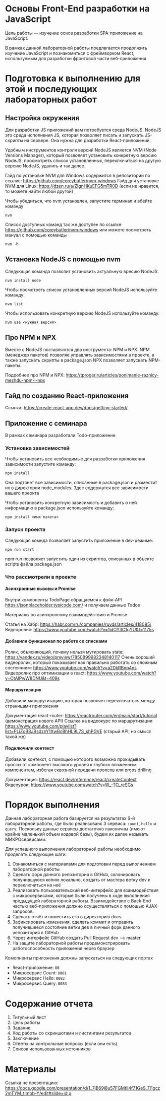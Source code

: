 # Основы Front-End разработки на JavaScript

Цель работы — изучение основ разработки SPA-приложение на JavaScript.

В рамках данной лабораторной работы предлагается продолжить изучение JavaScript и познакомиться с фреймворком React, используемым для разработки фронтовой части веб-приложения.

# Подготовка к выполнению для этой и последующих лабораторных работ

## Настройка окружения

Для разработки JS приложений вам потребуется среда NodeJS. NodeJS это среда исполнения JS, которая позволяет
писать и запускать JS-скрипты на сервере. Она нужна для разработки React-приложений.

Удобным инструментов контроля версий NodeJS является NVM (Node Versions Manager), который позволяет установить конкретную версию NodeJS,
просмотреть список установленных, переключиться на другую версию NodeJS, удалить и так далее.

Гайд по установке NVM для Windows содержится в репозитории по ссылке: https://github.com/coreybutler/nvm-windows
Гайд для установке NVM для Linux: https://dzen.ru/a/ZIgnHKuEFG5mTR0D (если не нравится, то можете найти любой другой)

Чтобы убедиться, что nvm установлен, запустите терминал и вбейте команду

```
nvm
```

Список доступных команд так же доступен по ссылке https://github.com/coreybutler/nvm-windows или можете посмотреть мануал с помощью команды

```
nvm -h
```


## Установка NodeJS с помощью nvm

Следующая команда позволит установить актуальную вресию NodeJS:

```
nvm install node
```

Чтобы посмотреть список установленных версий NodeJS используйте команду:

```
nvm list
```

Чтобы использовать конкретную версию NodeJS используйте команду:

```
nvm use <нужная версия>
```

## Про NPM и NPX

Вместе с NodeJS поставляются два инструмента: NPM и NPX. NPM (менеджер пакетов) позволяе управлять зависимостями в проекте, а также запускать скрипты в package.json
NPX позволяет запускать NPM-пакеты.

Подробнее про NPM и NPX: https://tproger.ru/articles/ponimanie-raznicy-mezhdu-npm-i-npx

## Гайд по созданию React-приложения

Ссылка: https://create-react-app.dev/docs/getting-started/

## Приложение с семинара

В рамках семинара разработали Todo-приложение

### Установка зависимостей

Чтобы установить все необходимые для разработки приложения зависимости запустите команду:

```
npm install
```

Она подтянет все зависимости, описанные в package.json и разместит их в директории node_modules. Здес содержатся все зависимости вашего преокта

Чтобы установить конкретную зависимость и добавить о ней информацию в package.json используйте команду:

```
npm install <имя пакета>
```

### Запуск проекта

Следующая комнда позволяет запустить приложение в dev-режиме:

```
npm run start
```

npm run позволяет запустить один из скриптов, описанных в объекте scripts файла package.json

### Что рассмотрели в проекте

#### Асинхронные вызовы и Promise

Внутри компоненты TodoPage обращаемся к фэйк-API https://jsonplaceholder.typicode.com/ и получаем данные Todos

Материалы по асинхронному взаимодействию и Promise

Статья на Хабр: https://habr.com/ru/companies/ruvds/articles/418085/
Видеоролик: https://www.youtube.com/watch?v=1idOY3C1gYU&t=1175s

#### Добавили функционал по работе со списками

Ролик, объясняющий, почему нельзя мутировать state: https://yandex.ru/video/preview/7850899982348140117
Очень хороший видеоролик, который показывает как правильно работать со сложным состоянием: https://www.youtube.com/watch?v=a2DkRBnp4ns
Видеоролик про оптимизации в react: https://www.youtube.com/watch?v=OtAlPwW8DNU&t=409s

#### Маршрутизация

Добавили маршрутизацию, которая позволяет переключаться между страницами приложения

Документация react-router:  https://reactrouter.com/en/main/start/tutorial (демонстрация нового API)
Ссылка на видеокурс по маршрутизации: https://www.youtube.com/playlist?list=PLiZoB8JBsdznY1XwBcBhHL9L7S_shPGVE (старый API, но смысл такой же)

#### Подключили контекст

Добавили контекст, с помощью которого возможно прокидывать пропсы от компонент высокого уровня к глубоко вложенным компонентам, избегая сквозной передачи пропсов или props drilling

Документация: https://react.dev/reference/react/createContext
Видеоурок: https://www.youtube.com/watch?v=W_-TO_reSGs


# Порядок выполнения

Данная лабораторная работа базируется на результатах 6-й лабораторной работы, где было реализовано 3 сервиса: `count`, `hello` и `query`. Поскольку данные сервисы достаточно лаконичны (имеют крайне маленький объем кодовой базы), будем их далее называть МИКРОсервисами. 

Для успешного выполнения лабораторной работы необходимо проделать следующие шаги:

1. Ознакомиться с материалами для подготовки перед выполнением лабораторной работы
2. Сделать форк данного репозитория в GitHub, склонировать получившуюся копию локально, создать от мастера ветку dev и переключиться на неё
3. Реализовать пользовательский веб-интерфейс для взаимодействия с микросервисами, которые были получены в ходе выполнения предыдущей лабораторной работы. Взаимодействие с Back-End частью веб-приложения должно осуществляться с помощью AJAX-запросов.
4. Сделать отчёт и поместить его в директорию docs
5. Зафиксировать изменения, сделать коммит и отправить получившееся состояние ветки дев в личный форк данного репозитория в GitHub
6. Через интерфейс GitHub создать Pull Request dev --> master
7. На защите лабораторной работы продемонстрировать работоспособность приложения через браузер

Комопненты приложения должны запускаться на следующих портах

- React-приложение: `80`
- Микросервис Count: `8081`
- Микросервис Hello: `8082`
- Микросервис Query: `8083`

# Содержание отчета

1. Титульный лист
2. Цель работы
3. Задание
4. Ход работы со скриншотами и листингами результатов 
5. Заключение
6. Ответы на контрольные вопросы (если они есть)
7. Список использованных источников


# Материалы

Ссылка не презентацию: https://docs.google.com/presentation/d/1_7jB69j8u57FGMtli4f71GeS_TFgcz2mTYM_tImbb-Y/edit#slide=id.p
